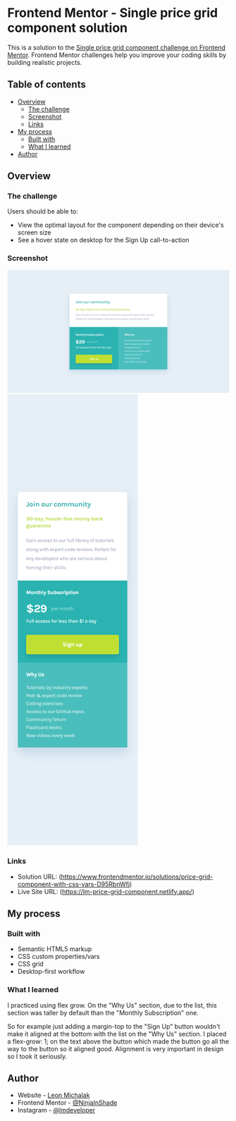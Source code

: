 # Frontend Mentor - Single price grid component solution

This is a solution to the [Single price grid component challenge on Frontend Mentor](https://www.frontendmentor.io/challenges/single-price-grid-component-5ce41129d0ff452fec5abbbc). Frontend Mentor challenges help you improve your coding skills by building realistic projects.

## Table of contents

- [Overview](#overview)
  - [The challenge](#the-challenge)
  - [Screenshot](#screenshot)
  - [Links](#links)
- [My process](#my-process)
  - [Built with](#built-with)
  - [What I learned](#what-i-learned)
- [Author](#author)

## Overview

### The challenge

Users should be able to:

- View the optimal layout for the component depending on their device's screen size
- See a hover state on desktop for the Sign Up call-to-action

### Screenshot

![](./screenshots/Desktop_solution.png)
![](./screenshots/Mobile_solution.png)

### Links

- Solution URL: (https://www.frontendmentor.io/solutions/price-grid-component-with-css-vars-D95RbnWfj)
- Live Site URL: (https://lm-price-grid-component.netlify.app/)

## My process

### Built with

- Semantic HTML5 markup
- CSS custom properties/vars
- CSS grid
- Desktop-first workflow

### What I learned

I practiced using flex grow. On the "Why Us" section, due to the list, this section was taller by default than the "Monthly Subscription" one.

So for example just adding a margin-top to the "Sign Up" button wouldn't make it aligned at the bottom with the list on the "Why Us" section.
I placed a flex-grow: 1; on the text above the button which made the button go all the way to the button so it aligned good. Alignment is very important in design so I took it seriously.

## Author

- Website - [Leon Michalak](https://www.leonmichalak.tech)
- Frontend Mentor - [@NinjaInShade](https://www.frontendmentor.io/profile/NinjaInShade)
- Instagram - [@lmdeveloper](https://www.instagram.com/lmdeveloper/)

